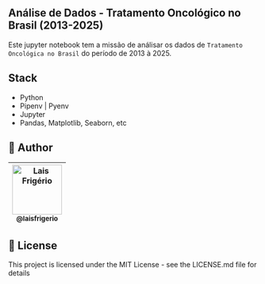 ## Análise de Dados - Tratamento Oncológico no Brasil (2013-2025)

Este jupyter notebook tem a missão de análisar os dados de `Tratamento Oncológica no Brasil` do período de 2013 à 2025.

## Stack

- Python
- Pipenv | Pyenv
- Jupyter
- Pandas, Matplotlib, Seaborn, etc

## 👩 Author

| [<img src="https://avatars.githubusercontent.com/u/20709086?v=4" width="100px;" alt="Lais Frigério"/><br /><sub><b>@laisfrigerio</b></sub>](https://github.com/laisfrigerio)<br /> |
| :--------------------------------------------------------------------------------------------------------------------------------------------------------------------------------: |

## 📄 License

This project is licensed under the MIT License - see the LICENSE.md file for details